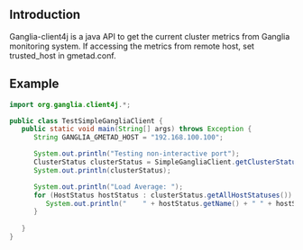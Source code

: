 Introduction
------------

Ganglia-client4j is a java API to get the current cluster metrics from Ganglia monitoring system. If accessing the metrics from remote host, set trusted_host in gmetad.conf.

Example
-------
```java
import org.ganglia.client4j.*;

public class TestSimpleGangliaClient {
   public static void main(String[] args) throws Exception {
      String GANGLIA_GMETAD_HOST = "192.168.100.100";

      System.out.println("Testing non-interactive port");
      ClusterStatus clusterStatus = SimpleGangliaClient.getClusterStatus(GANGLIA_GMETAD_HOST);
      System.out.println(clusterStatus);

      System.out.println("Load Average: ");
      for (HostStatus hostStatus : clusterStatus.getAllHostStatuses()) {
         System.out.println("    " + hostStatus.getName() + " " + hostStatus.getMetric("load_one"));
      }
   
   }
}
```

